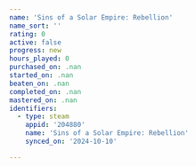 ```yaml
---
name: 'Sins of a Solar Empire: Rebellion'
name_sort: ''
rating: 0
active: false
progress: new
hours_played: 0
purchased_on: .nan
started_on: .nan
beaten_on: .nan
completed_on: .nan
mastered_on: .nan
identifiers:
  - type: steam
    appid: '204880'
    name: 'Sins of a Solar Empire: Rebellion'
    synced_on: '2024-10-10'

---
```

